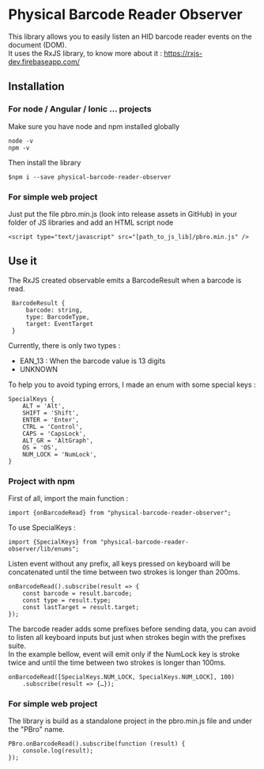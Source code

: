 # Physical Barcode Reader Observer

This library allows you to easily listen an HID barcode reader events on the document (DOM).  
It uses the RxJS library, to know more about it : https://rxjs-dev.firebaseapp.com/

## Installation
### For node / Angular / Ionic … projects
Make sure you have node and npm installed globally

    node -v
    npm -v
    
Then install the library
   
    $npm i --save physical-barcode-reader-observer 
    
### For simple web project
Just put the file pbro.min.js (look into release assets in GitHub) in your folder of JS libraries and add an HTML script node 

    <script type="text/javascript" src="[path_to_js_lib]/pbro.min.js" />
    
## Use it

The RxJS created observable emits a BarcodeResult when a barcode is read.

     BarcodeResult {
         barcode: string,
         type: BarcodeType,
         target: EventTarget
     }
    
Currently, there is only two types :
  - EAN_13 : When the barcode value is 13 digits
  - UNKNOWN
  
To help you to avoid typing errors, I made an enum with some special keys :

    SpecialKeys {
        ALT = 'Alt',
        SHIFT = 'Shift',
        ENTER = 'Enter',
        CTRL = 'Control',
        CAPS = 'CapsLock',
        ALT_GR = 'AltGraph',
        OS = 'OS',
        NUM_LOCK = 'NumLock',
    }

### Project with npm

First of all, import the main function :

    import {onBarcodeRead} from "physical-barcode-reader-observer";
    
To use SpecialKeys :

    import {SpecialKeys} from "physical-barcode-reader-observer/lib/enums";

Listen event without any prefix, all keys pressed on keyboard will be concatenated until the time between two strokes is longer than 200ms.

    onBarcodeRead().subscribe(result => {
        const barcode = result.barcode;
        const type = result.type;
        const lastTarget = result.target;
    });
    
The barcode reader adds some prefixes before sending data, you can avoid to listen all keyboard inputs but just when strokes begin with the prefixes suite.  
In the example bellow, event will emit only if the NumLock key is stroke twice and until the time between two strokes is longer than 100ms.

    onBarcodeRead([SpecialKeys.NUM_LOCK, SpecialKeys.NUM_LOCK], 100)
        .subscribe(result => {…});
    
### For simple web project
The library is build as a standalone project in the pbro.min.js file and under the "PBro" name.  

    PBro.onBarcodeRead().subscribe(function (result) {
        console.log(result);
    });